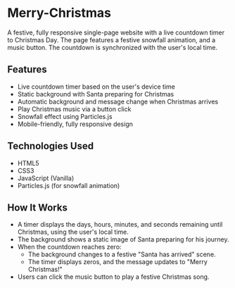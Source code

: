 # Merry-Christmas

A festive, fully responsive single-page website with a live countdown timer to Christmas Day. The page features a festive snowfall animation, and a music button. The countdown is synchronized with the user's local time.

## Features

- Live countdown timer based on the user's device time
- Static background with Santa preparing for Christmas
- Automatic background and message change when Christmas arrives
- Play Christmas music via a button click
- Snowfall effect using Particles.js
- Mobile-friendly, fully responsive design

## Technologies Used

- HTML5
- CSS3
- JavaScript (Vanilla)
- Particles.js (for snowfall animation)

## How It Works

- A timer displays the days, hours, minutes, and seconds remaining until Christmas, using the user's local time.
- The background shows a static image of Santa preparing for his journey.
- When the countdown reaches zero:
  - The background changes to a festive "Santa has arrived" scene.
  - The timer displays zeros, and the message updates to "Merry Christmas!"
- Users can click the music button to play a festive Christmas song.

